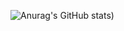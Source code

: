 

![Anurag's GitHub stats](https://github-readme-stats.vercel.app/api?username=hootan-rocky&show_icons=true&theme=radical))
<!-- [![Anurag's GitHub stats](https://github-readme-stats.vercel.app/api?username=hootan-rocky)](https://github.com/anuraghazra/github-readme-stats) -->
